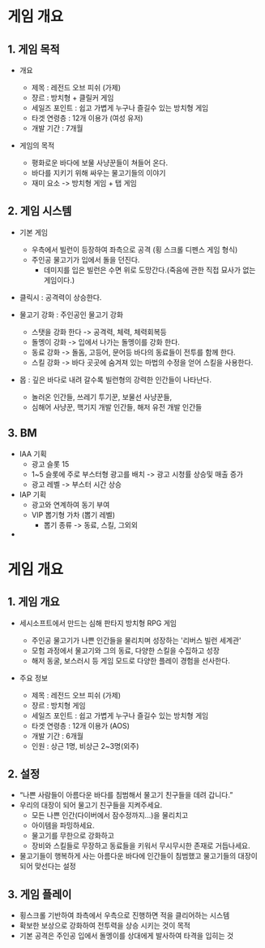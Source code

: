 # 게임 개요
## 1.	게임 목적
-	개요
      - 제목 : 레전드 오브 피쉬 (가제)
      - 쟝르 : 방치형 + 클릴커 게임
      - 세일즈 포인트 : 쉽고 가볍게 누구나  즐길수 있는 방치형 게임
      - 타겟 연령층 : 12개 이용가 (여성 유저)
      - 개발 기간 : 7개월

       
-	게임의 목적  
    - 평화로운 바다에 보물 사냥꾼들이 쳐들어 온다.
    - 바다를 지키기 위해 싸우는 물고기들의 이야기
    - 재미 요소 -> 방치형 게임 + 탭 게임

## 2.	게임 시스템
-	기본 게임
    - 우측에서 빌런이 등장하여 좌측으로 공격 (횡 스크롤 디펜스 게임 형식)  
    - 주인공 물고기가 입에서 돌을 던진다.
      - 데미지를 입은 빌런은 수면 위로 도망간다.(죽음에 관한 직접 묘사가 없는 게임이다.)
     
-	클릭시 : 공격력이 상승한다. 

- 물고기 강화 : 주인공인 물고기 강화 
    - 스탯을 강화 한다 -> 공격력, 체력, 체력회복등
    - 돌멩이 강화 -> 입에서 나가는 돌멩이를 강화 한다. 
    - 동료 강화 -> 돌돔, 고등어, 문어등 바다의 동료들이 전투를 함께 한다.
    - 스킬 강화 -> 바다 곳곳에 숨겨져 있는 마법의 수정을 얻어 스킬을 사용한다. 

- 몹 : 깊은 바다로 내려 갈수록 빌런형의 강력한 인간들이 나타난다.
    - 놀러온 인간들, 쓰레기 투기꾼, 보물선 사냥꾼들,
    - 심해어 사냥꾼, 핵기지 개발 인간들, 해저 유전 개발 인간들
   
## 3.	BM 
  -	IAA 기획
      - 광고 슬롯 15
      - 1~5 슬롯에 주로 부스터형 광고를 배치 -> 광고 시청률 상승및 매출 증가
      - 광고 레벨 -> 부스터 시간 상승
  - IAP 기획
      - 광고와 연계하여 동기 부여
      - VIP 뽑기형 가차 (뽑기 레벨)
          - 뽑기 종류 -> 동료, 스킬, 그외외  
  - 










# 게임 개요
## 1. 게임 개요
- 세시소프트에서 만드는 심해 판타지 방치형 RPG 게임
  - 주인공 물고기가 나쁜 인간들을 물리치며 성장하는 '리버스 빌런 세계관'
  - 모험 과정에서 물고기와 그의 동료, 다양한 스킬을 수집하고 성장
  - 해저 동굴, 보스러시 등 게임 모드로 다양한 플레이 경험을 선사한다.

- 주요 정보
  - 제목 : 레전드 오브 피쉬 (가제)
  - 쟝르 : 방치형 게임
  - 세일즈 포인트 : 쉽고 가볍게 누구나  즐길수 있는 방치형 게임
  - 타겟 연령층 : 12개 이용가 (AOS)
  - 개발 기간 : 6개월
  - 인원 : 상근 1명, 비상근 2~3명(외주)

## 2. 설정
- “나쁜 사람들이 아름다운 바다를 침범해서 물고기 친구들을 데려 갑니다.”
- 우리의 대장이 되어 물고기 친구들을 지켜주세요.
  - 모든 나쁜 인간(다이버에서 잠수정까지...)을 물리치고
  - 아이템을 파밍하세요.
  - 물고기를 무한으로 강화하고
  - 장비와 스킬들로 무장하고 동료들을 키워서 무시무시한 존재로 거듭나세요.
- 물고기들이 행복하게 사는 아름다운 바다에 인간들이 침범했고 물고기들의 대장이 되어 맞선다는 설정

## 3. 게임 플레이
- 횡스크롤 기반하여 좌측에서 우측으로 진행하면 적을 클리어하는  시스템
- 확보한 보상으로 강화하여 전투력을 상승 시키는 것이 목적
- 기본 공격은 주인공 입에서 돌멩이를 상대에게 발사하여 타격을 입히는 것
